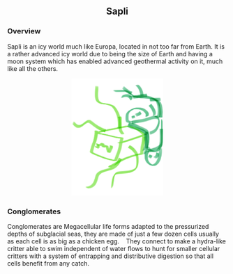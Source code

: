 <h2 align="center">Sapli
</h2>

### Overview

Sapli is an icy world much like Europa, located in not too far from Earth.  It is a rather advanced icy world due to being the size of Earth and having a moon system which has enabled advanced geothermal activity on it, much like all the others.


<p align="center">
<img src="https://github.com/Insculpo/Sandbox_Galaxy/blob/Galactic/Stellar_Abyss_Setting_Bible/Photo_Directory/Conglomerate.png" width="210" height="270">
</p>

### Conglomerates

Conglomerates are Megacellular life forms adapted to the pressurized depths of subglacial seas, they are made of just a few dozen cells usually as each cell is as big as a chicken egg.    They connect to make a hydra-like critter able to swim independent of water flows to hunt for smaller cellular critters with a system of entrapping and distributive digestion so that all cells benefit from any catch.  
